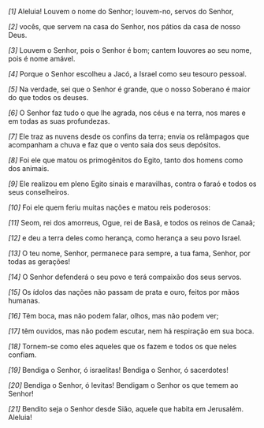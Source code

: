 *[1]* Aleluia! Louvem o nome do Senhor; louvem-no, servos do Senhor,

*[2]* vocês, que servem na casa do Senhor, nos pátios da casa de nosso Deus.

*[3]* Louvem o Senhor, pois o Senhor é bom; cantem louvores ao seu nome, pois é nome amável.

*[4]* Porque o Senhor escolheu a Jacó, a Israel como seu tesouro pessoal.

*[5]* Na verdade, sei que o Senhor é grande, que o nosso Soberano é maior do que todos os deuses.

*[6]* O Senhor faz tudo o que lhe agrada, nos céus e na terra, nos mares e em todas as suas profundezas.

*[7]* Ele traz as nuvens desde os confins da terra; envia os relâmpagos que acompanham a chuva e faz que o vento saia dos seus depósitos.

*[8]* Foi ele que matou os primogênitos do Egito, tanto dos homens como dos animais.

*[9]* Ele realizou em pleno Egito sinais e maravilhas, contra o faraó e todos os seus conselheiros.

*[10]* Foi ele quem feriu muitas nações e matou reis poderosos:

*[11]* Seom, rei dos amorreus, Ogue, rei de Basã, e todos os reinos de Canaã;

*[12]* e deu a terra deles como herança, como herança a seu povo Israel.

*[13]* O teu nome, Senhor, permanece para sempre, a tua fama, Senhor, por todas as gerações!

*[14]* O Senhor defenderá o seu povo e terá compaixão dos seus servos.

*[15]* Os ídolos das nações não passam de prata e ouro, feitos por mãos humanas.

*[16]* Têm boca, mas não podem falar, olhos, mas não podem ver;

*[17]* têm ouvidos, mas não podem escutar, nem há respiração em sua boca.

*[18]* Tornem-se como eles aqueles que os fazem e todos os que neles confiam.

*[19]* Bendiga o Senhor, ó israelitas! Bendiga o Senhor, ó sacerdotes!

*[20]* Bendiga o Senhor, ó levitas! Bendigam o Senhor os que temem ao Senhor!

*[21]* Bendito seja o Senhor desde Sião, aquele que habita em Jerusalém. Aleluia!


